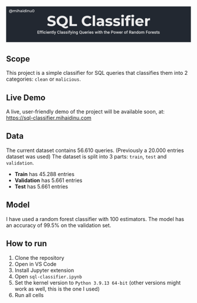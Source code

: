 ![Header](assets/header.png)

## Scope
This project is a simple classifier for SQL queries that classifies them into 2 categories: `clean` or `malicious`. 

## Live Demo
A live, user-friendly demo of the project will be available soon, at: https://sql-classifier.mihaidinu.com

## Data
The current dataset contains 56.610 queries. (Previously a 20.000 entries dataset was used) The dataset is split into 3 parts: `train`, `test` and `validation`.
- __Train__ has 45.288 entries
- __Validation__ has 5.661 entries
- __Test__ has 5.661 entries

## Model
I have used a random forest classifier with 100 estimators. The model has an accuracy of 99.5% on the validation set.

## How to run
1. Clone the repository
2. Open in VS Code
3. Install Jupyter extension
4. Open `sql-classifier.ipynb`
5. Set the kernel version to `Python 3.9.13 64-bit` (other versions might work as well, this is the one I used)
6. Run all cells

